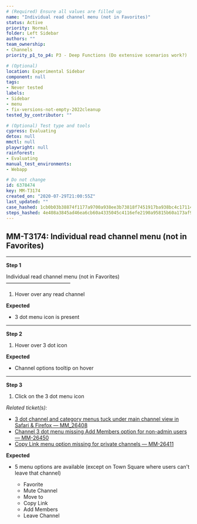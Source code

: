 ```yaml
---
# (Required) Ensure all values are filled up
name: "Individual read channel menu (not in Favorites)"
status: Active
priority: Normal
folder: Left Sidebar
authors: ""
team_ownership: 
- Channels
priority_p1_to_p4: P3 - Deep Functions (Do extensive scenarios work?)

# (Optional)
location: Experimental Sidebar
component: null
tags: 
- Never tested
labels: 
- Sidebar
- menu
- fix-versions-not-empty-2022cleanup
tested_by_contributor: ""

# (Optional) Test type and tools
cypress: Evaluating
detox: null
mmctl: null
playwright: null
rainforest: 
- Evaluating
manual_test_environments: 
- Webapp

# Do not change
id: 6378474
key: MM-T3174
created_on: "2020-07-29T21:00:55Z"
last_updated: ""
case_hashed: 1cb0b03b38874f1177a9700a938ee3b73818f7451917ba938bc4c17114fa9c3059ac7785c6fbcbc55a86f30c90d179a5
steps_hashed: 4e408a3845ad46ea6cb60a4335045c4116efe2190a95815b60a173af907c3f0b1140fe27918fb8785415bfbde7088f25
---
```


<!-- (Auto-generated) Based on frontmatter's "key" and "name" -->

## MM-T3174: Individual read channel menu (not in Favorites)

---

**Step 1**

Individual read channel menu (not in Favorites)\
–––––––––––––––––––––––––

1. Hover over any read channel

**Expected**

- 3 dot menu icon is present

---

**Step 2**

1. Hover over 3 dot icon

**Expected**

- Channel options tooltip on hover

---

**Step 3**

1. Click on the 3 dot menu icon

_Related ticket(s):_

- [3 dot channel and category menus tuck under main channel view in Safari & Firefox — MM\_26408](https://mattermost.atlassian.net/browse/MM-26408)
- [Channel 3 dot menu missing Add Members option for non-admin users — MM-26450](https://mattermost.atlassian.net/browse/MM-26450)
- [Copy Link menu option missing for private channels — MM-26411](https://mattermost.atlassian.net/browse/MM-26411)

**Expected**

- 5 menu options are available (except on Town Square where users can't leave that channel)

  - Favorite
  - Mute Channel
  - Move to
  - Copy Link
  - Add Members
  - Leave Channel
